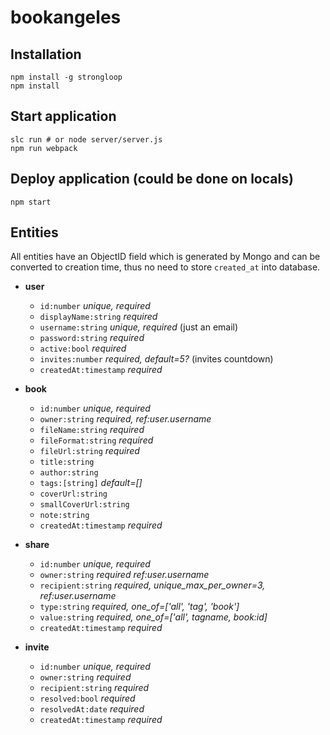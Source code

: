 # bookangeles

## Installation
```
npm install -g strongloop
npm install
```

## Start application
```
slc run # or node server/server.js
npm run webpack
```

## Deploy application (could be done on locals)
```
npm start
```

## Entities

All entities have an ObjectID field which is generated by Mongo and can be converted to creation time, thus no need to store `created_at` into database.

- **user**
  - `id:number` *unique, required*
  - `displayName:string` *required*
  - `username:string` *unique, required* (just an email)
  - `password:string` *required*
  - `active:bool` *required*
  - `invites:number` *required, default=5?* (invites countdown)
  - `createdAt:timestamp` *required*

- **book**
  - `id:number` *unique, required*
  - `owner:string` *required, ref:user.username*
  - `fileName:string` *required*
  - `fileFormat:string` *required*
  - `fileUrl:string` *required*
  - `title:string`
  - `author:string`
  - `tags:[string]` *default=[]*
  - `coverUrl:string`
  - `smallCoverUrl:string`
  - `note:string`
  - `createdAt:timestamp` *required*

- **share**
  - `id:number` *unique, required*
  - `owner:string` *required ref:user.username*
  - `recipient:string` *required, unique_max_per_owner=3, ref:user.username*
  - `type:string` *required, one_of=['all', 'tag', 'book']*
  - `value:string` *required, one_of=['all', tagname, book:id]*
  - `createdAt:timestamp` *required*

- **invite**
  - `id:number` *unique, required*
  - `owner:string` *required*
  - `recipient:string` *required*
  - `resolved:bool` *required*
  - `resolvedAt:date` *required*
  - `createdAt:timestamp` *required*
